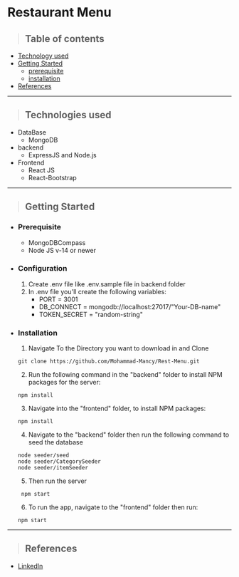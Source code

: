 # Restaurant Menu
> ## Table of contents
- [Technology used](#technologies-used)
- [Getting Started](#getting-started)
    - [prerequisite](#prerequisite)
    - [installation](#installation)
- [References](#references)

___

> ## Technologies used

- DataBase
    - MongoDB
- backend
    - ExpressJS and Node.js
- Frontend
    - React JS
    - React-Bootstrap
____

>## Getting Started

-  ### Prerequisite 
    - MongoDBCompass
    - Node JS v-14 or newer
-  ### Configuration
    1. Create .env file like .env.sample file in backend folder
    2. In .env file you'll create the following variables:
        - PORT = 3001
        - DB_CONNECT = mongodb://localhost:27017/"Your-DB-name"
        - TOKEN_SECRET = "random-string"
-  ### Installation
    1. Navigate To the Directory you want to download in and Clone
    ```
    git clone https://github.com/Mohammad-Mancy/Rest-Menu.git
    ```
    2. Run the following command in the "backend"  folder to install NPM packages for the server:
    ```
    npm install
    ```
    3. Navigate into the "frontend" folder, to install NPM packages:
    ```
    npm install
    ```
    4. Navigate to the "backend" folder then run the following command to seed the database
    ```
    node seeder/seed
    node seeder/CategorySeeder
    node seeder/itemSeeder
    ```
    5. Then run the server
    ```
     npm start
     ```
    6. To run the app, navigate to the "frontend" folder then run:
    ```
    npm start
    ```
___

>## References
- [LinkedIn](https://www.linkedin.com/in/mohammad-mancy-75b591227/)
